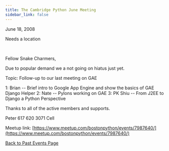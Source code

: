 ```yaml
---
title: The Cambridge Python June Meeting
sidebar_link: false
---
```


June 18, 2008


Needs a location

   

Fellow Snake Charmers,

Due to popular demand we a not going on hiatus just yet.

Topic: Follow-up to our last meeting on GAE

1: Brian -- Brief intro to Google App Engine and show the basics of GAE Django Helper
2: Nate -- Pylons working on GAE
3: PK Shiu -- From J2EE to Django a Python Perspective

Thanks to all of the active members and supports.

Peter
617 620 3071 Cell


Meetup link: [https://www.meetup.com/bostonpython/events/7987640/](https://www.meetup.com/bostonpython/events/7987640/)

[Back to Past Events Page](index.md)
